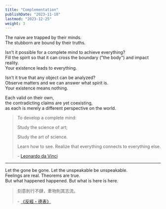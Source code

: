 ```yaml
---
title: "Complementation"
publishDate: "2023-11-18"
lastmod: "2023-12-25"
weight: 3
---
```


The naive are trapped by their minds.<br/>
The stubborn are bound by their truths.<br/>

Isn't it possible for a complete mind to achieve everything?<br/>
Fill the spirit so that it can cross the boundary ("the body") and impact reality.<br/>
Your existence leads to everything.<br/>

Isn't it true that any object can be analyzed?<br/>
Observe matters and we can answer what spirit is.<br/>
Your existence means nothing.<br/>

Each valid on their own,<br/>
the contradicting claims are yet coexisting,<br/>
as each is merely a different perspective on the world.<br/>

> To develop a complete mind:
>
> Study the science of art;
>
> Study the art of science.
>
> Learn how to see. Realize that everything connects to everything else.
>
> \- [Leonardo da Vinci](https://www.goodreads.com/quotes/1423493-to-develop-a-complete-mind-study-the-science-of-art)

---

Let the gone be gone. Let the unspeakable be unspeakable.<br/>
Feelings are real. Theorems are true.<br/>
But what happened happened. But what is here is here.<br/>

> 刻意則行不肆，牽物則其志流。
>
> \- [《反經・德表》](https://www.arteducation.com.tw/mingju/juv_2591fdac52d0.html)
